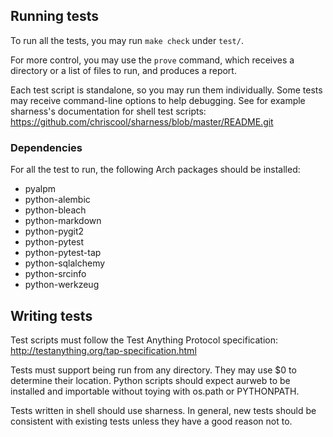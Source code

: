 Running tests
-------------

To run all the tests, you may run `make check` under `test/`.

For more control, you may use the `prove` command, which receives a directory
or a list of files to run, and produces a report.

Each test script is standalone, so you may run them individually. Some tests
may receive command-line options to help debugging. See for example sharness's
documentation for shell test scripts:
https://github.com/chriscool/sharness/blob/master/README.git

### Dependencies

For all the test to run, the following Arch packages should be installed:

- pyalpm
- python-alembic
- python-bleach
- python-markdown
- python-pygit2
- python-pytest
- python-pytest-tap
- python-sqlalchemy
- python-srcinfo
- python-werkzeug

Writing tests
-------------

Test scripts must follow the Test Anything Protocol specification:
http://testanything.org/tap-specification.html

Tests must support being run from any directory. They may use $0 to determine
their location. Python scripts should expect aurweb to be installed and
importable without toying with os.path or PYTHONPATH.

Tests written in shell should use sharness. In general, new tests should be
consistent with existing tests unless they have a good reason not to.
